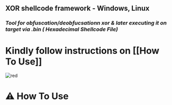 
## XOR shellcode framework - Windows, Linux


### ***Tool for obfuscation/deobfucsationn xor & later executing it on target via .bin ( Hexadecimal Shellcode File)***

# Kindly follow instructions on [[How To Use]]

![red](https://github.com/vatsalgupta67/Shellzor/assets/71017420/39bfd156-1d9f-469d-9f7e-e56641375087)


# :warning: How To Use
